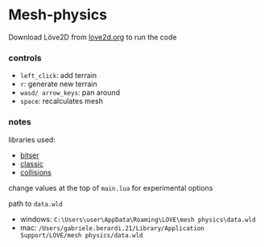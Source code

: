 # Mesh-physics
  Download Löve2D from [love2d.org](https://love2d.org) to run the code
### controls
- ``left_click``: add terrain
- ``r``: generate new terrain
- ``wasd/ arrow_keys``: pan around
- ``space``: recalculates mesh

### notes
libraries used:
- [bitser](https://github.com/gvx/bitser)
- [classic](https://github.com/rxi/classic)
- [collisions](https://2dengine.com/?p=intersections)

change values at the top of ``main.lua`` for experimental options

path to ``data.wld``
- windows: ``C:\Users\user\AppData\Roaming\LOVE\mesh physics\data.wld``
- mac: ``/Users/gabriele.berardi.21/Library/Application Support/LOVE/mesh physics/data.wld``
